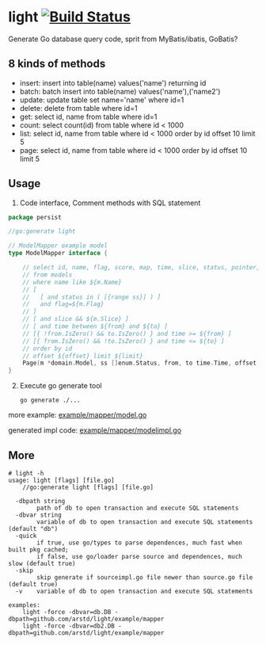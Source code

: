 light [![Build Status](https://travis-ci.org/arstd/light.svg?branch=master)](https://travis-ci.org/arstd/light)
================================================================================

Generate Go database query code, sprit from MyBatis/ibatis, GoBatis?

8 kinds of methods
--------------------------------------------------------------------------------

* insert: insert into table(name) values('name') returning id
* batch: batch insert into table(name) values('name'),('name2')
* update: update table set name='name' where id=1
* delete: delete from table where id=1
* get: select id, name from table where id=1
* count: select count(id) from table where id < 1000
* list: select id, name from table where id < 1000 order by id offset 10 limit 5
* page: select id, name from table where id < 1000 order by id offset 10 limit 5


Usage
--------------------------------------------------------------------------------

1. Code interface, Comment methods with SQL statement

```go
package persist

//go:generate light

// ModelMapper example model
type ModelMapper interface {

	// select id, name, flag, score, map, time, slice, status, pointer, struct_slice, uint32
	// from models
	// where name like ${m.Name}
	// [
	//   [ and status in ( [{range ss}] ) ]
	//   and flag=${m.Flag}
	// ]
	// [ and slice && ${m.Slice} ]
	// [ and time between ${from} and ${to} ]
	// [{ !from.IsZero() && to.IsZero() } and time >= ${from} ]
	// [{ from.IsZero() && !to.IsZero() } and time <= ${to} ]
	// order by id
	// offset ${offset} limit ${limit}
	Page(m *domain.Model, ss []enum.Status, from, to time.Time, offset, limit int, tx ...*sql.Tx) (total int64, data []*domain.Model, err error)
}
```

2. Execute go generate tool

    `go generate ./...`


more example: [example/mapper/model.go](example/mapper/model.go)

generated impl code: [example/mapper/modelimpl.go](example/mapper/modelimpl.go)


More
--------------------------------------------------------------------------------

```
# light -h
usage: light [flags] [file.go]
	//go:generate light [flags] [file.go]

  -dbpath string
    	path of db to open transaction and execute SQL statements
  -dbvar string
    	variable of db to open transaction and execute SQL statements (default "db")
  -quick
    	if true, use go/types to parse dependences, much fast when built pkg cached;
        if false, use go/loader parse source and dependences, much slow (default true)
  -skip
    	skip generate if sourceimpl.go file newer than source.go file (default true)
  -v	variable of db to open transaction and execute SQL statements

examples:
	light -force -dbvar=db.DB -dbpath=github.com/arstd/light/example/mapper
	light -force -dbvar=db2.DB -dbpath=github.com/arstd/light/example/mapper
```
